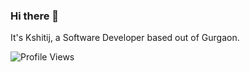### Hi there 👋

It's Kshitij, a Software Developer based out of Gurgaon.

![Profile Views](https://guxte6x7nmrvjezwz7dr3bimne0cqchs.lambda-url.ap-south-1.on.aws/kshtj21)
